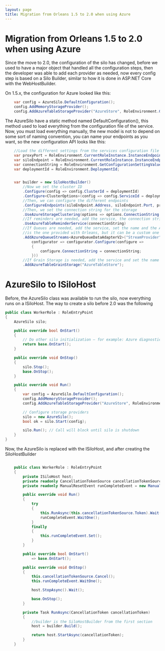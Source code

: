 ```yaml
---
layout: page
title: Migration from Orleans 1.5 to 2.0 when using Azure
---
```


# Migration from Orleans 1.5 to 2.0 when using Azure

Since the move to 2.0, the configuration of the silo has changed, before we used to have a major object that handled all the configuration steps, then the developer was able to add each provider as needed, now every config step is based on a Silo Builder, similar to how it is done in ASP.NET Core with the WebHostBuilder.

On 1.5.x, the configuration for Azure looked like this:
```csharp
    var config = AzureSilo.DefaultConfiguration();
    config.AddMemoryStorageProvider();
    config.AddAzureTableStorageProvider("AzureStore", RoleEnvironment.GetConfigurationSettingValue("DataConnectionString"));
```

The AzureSilo have a static method named DefaultConfiguration(), this method used to load everything from the configuration file of the service. Now, you must load everything manually, the new model is not to depend on some sort of naming convention, you can name your endpoints as you want, so the new configuration API  looks like this:

```csharp
    //Load the different settings from the services configuration file
    var proxyPort = RoleEnvironment.CurrentRoleInstance.InstanceEndpoints["OrleansProxyEndpoint"].IPEndpoint.Port;
    var siloEndpoint = RoleEnvironment.CurrentRoleInstance.InstanceEndpoints["OrleansSiloEndpoint"].IPEndpoint;
    var connectionString = RoleEnvironment.GetConfigurationSettingValue("DataConnectionString");
    var deploymentId = RoleEnvironment.DeploymentId;


    var builder = new SiloHostBuilder()
        //Now we set the cluster ID
        .Configure(config => config.ClusterId = deploymentId)
        .Configure<ClusterOptions>(config => config.ServiceId = deploymentId)
        //Then, we can configure the different endpoints
        .ConfigureEndpoints(siloEndpoint.Address, siloEndpoint.Port, proxyPort)
        //Then, we set the connection string for the storage
        .UseAzureStorageClustering(options => options.ConnectionString = connectionString)
        //If reminders are needed, add the service, the connection string is required
        .UseAzureTableReminderService(connectionString)
        //If Queues are needed, add the service, set the name and the Adapter, the one shown here
        //is the one provided with Orleans, but it can be a custom one
        .AddAzureQueueStreams<AzureQueueDataAdapterV2>("StreamProvider",
            configurator => configurator.Configure(configure =>
            {
                configure.ConnectionString = connectionString;
            }))
        //If Grain Storage is needed, add the service and set the name
        .AddAzureTableGrainStorage("AzureTableStore");
```

# AzureSilo to ISiloHost
Before, the AzureSilo class was available to run the silo, now everything runs on a ISiloHost. The way to create a silo before 2.0 was the following

```csharp
public class WorkerRole : RoleEntryPoint
{
    AzureSilo silo;

    public override bool OnStart()
    {
        // Do other silo initialization – for example: Azure diagnostics, etc
        return base.OnStart();
    }

    public override void OnStop()
    {
        silo.Stop();
        base.OnStop();
    }

    public override void Run()
    {
        var config = AzureSilo.DefaultConfiguration();
        config.AddMemoryStorageProvider();
        config.AddAzureTableStorageProvider("AzureStore", RoleEnvironment.GetConfigurationSettingValue("DataConnectionString"));

        // Configure storage providers
        silo = new AzureSilo();
        bool ok = silo.Start(config);

        silo.Run(); // Call will block until silo is shutdown
    }
}
```

Now, the AzureSilo is replaced with the ISiloHost, and after creating the SiloHostBuilder

```csharp

    public class WorkerRole : RoleEntryPoint
    {
        private ISiloHost host;
        private readonly CancellationTokenSource cancellationTokenSource = new CancellationTokenSource();
        private readonly ManualResetEvent runCompleteEvent = new ManualResetEvent(false);

        public override void Run()
        {
            try
            {
                this.RunAsync(this.cancellationTokenSource.Token).Wait();
                runCompleteEvent.WaitOne();
            }
            finally
            {
                this.runCompleteEvent.Set();
            }
        }

        public override bool OnStart()
            => base.OnStart();

        public override void OnStop()
        {
            this.cancellationTokenSource.Cancel();
            this.runCompleteEvent.WaitOne();

            host.StopAsync().Wait();

            base.OnStop();
        }

        private Task RunAsync(CancellationToken cancellationToken)
        {
            //builder is the SiloHostBuilder from the first section
            host = builder.Build();

            return host.StartAsync(cancellationToken);
        }
    }
```